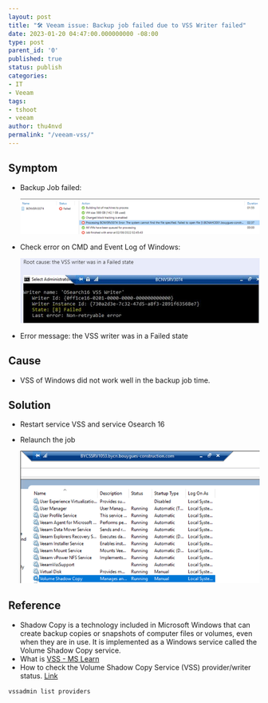 ```yaml
---
layout: post
title: "🛠 Veeam issue: Backup job failed due to VSS Writer failed"
date: 2023-01-20 04:47:00.000000000 -08:00
type: post
parent_id: '0'
published: true
status: publish
categories:
- IT
- Veeam
tags:
- tshoot
- veeam
author: thu4nvd
permalink: "/veeam-vss/"
---
```


## Symptom
* Backup Job failed:   
  
   ![Vss failed](../assets/2024/01/vss1.png)

* Check error on CMD and Event Log of Windows:   

   ![Log message](../assets/2024/01/vss3.png)

* Error message: the VSS writer was in a Failed state

## Cause
* VSS of Windows did not work well in the backup job time.

## Solution
* Restart service VSS and service Osearch 16 
* Relaunch the job

  ![Alt text](../assets/2024/01/vss2.png)


## Reference
* Shadow Copy is a technology included in Microsoft Windows that can create backup copies or snapshots of computer files or volumes, even when they are in use. It is implemented as a Windows service called the Volume Shadow Copy service.
* What is [VSS - MS Learn](https://learn.microsoft.com/en-us/windows-server/storage/file-server/volume-shadow-copy-service)
* How to check the Volume Shadow Copy Service (VSS) provider/writer status. [Link](https://www.veritas.com/support/en_US/article.100020300)

```cmd
vssadmin list providers
```
